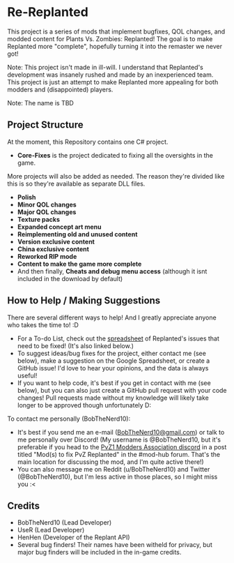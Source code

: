 # Re-Replanted
This project is a series of mods that implement bugfixes, QOL changes, and modded content for Plants Vs. Zombies: Replanted! 
The goal is to make Replanted more "complete", hopefully turning it into the remaster we never got!

Note: This project isn't made in ill-will. I understand that Replanted's development was insanely rushed and made by an inexperienced team. This project is just an attempt to make Replanted more appealing for both modders and (disappointed) players.

Note: The name is TBD

## Project Structure
At the moment, this Repository contains one C# project.
- **Core-Fixes** is the project dedicated to fixing all the oversights in the game. 

More projects will also be added as needed. The reason they're divided like this is so they're available as separate DLL files. 
- **Polish**
- **Minor QOL changes** 
- **Major QOL changes** 
- **Texture packs** 
- **Expanded concept art menu**
- **Reimplementing old and unused content** 
- **Version exclusive content** 
- **China exclusive content** 
- **Reworked RIP mode**
- **Content to make the game more complete**
- And then finally, **Cheats and debug menu access** (although it isnt included in the download by default)

## How to Help / Making Suggestions
There are several different ways to help! And I greatly appreciate anyone who takes the time to! :D
- For a To-do List, check out the [spreadsheet](https://docs.google.com/spreadsheets/d/10N_Q6xMBUn9X6yh2J6AfADarAxr983ox4QMMI-m2s5A/edit?usp=sharing) of Replanted's issues that need to be fixed! (It's also linked below.) 
- To suggest ideas/bug fixes for the project, either contact me (see below), make a suggestion on the Google Spreadsheet, or create a GitHub issue! I'd love to hear your opinions, and the data is always useful! 
- If you want to help code, it's best if you get in contact with me (see below), but you can also just create a GitHub pull request with your code changes! Pull requests made without my knowledge will likely take longer to be approved though unfortunately D:

To contact me personally (BobTheNerd10):
- It's best if you send me an e-mail (BobTheNerd10@gmail.com) or talk to me personally over Discord! (My username is @BobTheNerd10, but it's preferable if you head to the [PvZ1 Modders Association discord](https://discord.gg/cGBwQQaC7m) in a post titled "Mod(s) to fix PvZ Replanted" in the #mod-hub forum. That's the main location for discussing the mod, and I'm quite active there!)
- You can also message me on Reddit (u/BobTheNerd10) and Twitter (@BobTheNerd10), but I'm less active in those places, so I might miss you :<

## Credits
- BobTheNerd10 (Lead Developer)
- UseR (Lead Developer)
- HenHen (Developer of the Replant API)
- Several bug finders! Their names have been witheld for privacy, but major bug finders will be included in the in-game credits.
